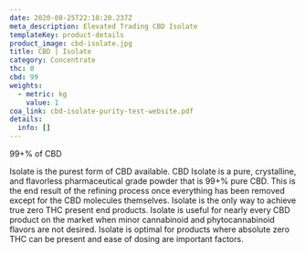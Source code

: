 ```yaml
---
date: 2020-08-25T22:10:20.237Z
meta_description: Elevated Trading CBD Isolate
templateKey: product-details
product_image: cbd-isolate.jpg
title: CBD | Isolate
category: Concentrate
thc: 0
cbd: 99
weights:
  - metric: kg
    value: 1
coa_link: cbd-isolate-purity-test-website.pdf
details:
  info: []
---
```

99+% of CBD 

Isolate is the purest form of CBD available. CBD Isolate is a pure, crystalline, and flavorless pharmaceutical grade powder that is 99+% pure CBD. This is the end result of the refining process once everything has been removed except for the CBD molecules themselves. Isolate is the only way to achieve true zero THC present end products. Isolate is useful for nearly every CBD product on the market when minor cannabinoid and phytocannabinoid flavors are not desired. Isolate is optimal for products where absolute zero THC can be present and ease of dosing are important factors.
